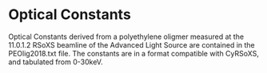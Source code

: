 # Optical Constants

Optical Constants derived from a polyethylene oligmer measured at the 11.0.1.2 RSoXS beamline of the Advanced Light Source are contained in the PEOlig2018.txt file. The constants are in a format compatible with CyRSoXS, and tabulated from 0-30keV.
